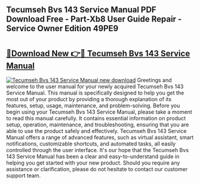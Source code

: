 ## Tecumseh Bvs 143 Service Manual PDF Download Free - Part-Xb8 User Guide Repair - Service Owner Edition 49PE9

# <h2><a href="http://bc47994.oget.top/?id=Tecumseh+Bvs+143+Service+Manual">🔗Download New 👉🔴 Tecumseh Bvs 143 Service Manual</a></h2>

[![Tecumseh Bvs 143 Service Manual new download](https://i.imgur.com/5g1atiW.png)](http://bc47994.oget.top/?id=Tecumseh+Bvs+143+Service+Manual)
Greetings and welcome to the user manual for your newly acquired Tecumseh Bvs 143 Service Manual. This manual is specifically designed to help you get the most out of your product by providing a thorough explanation of its features, setup, usage, maintenance, and problem-solving. Before you begin using your Tecumseh Bvs 143 Service Manual, please take a moment to read this manual carefully. It contains essential information on product setup, operation, maintenance, and troubleshooting, ensuring that you are able to use the product safely and effectively. Tecumseh Bvs 143 Service Manual offers a range of advanced features, such as virtual assistant, smart notifications, customizable shortcuts, and automated tasks, all easily controlled through the user interface. It's our hope that the Tecumseh Bvs 143 Service Manual has been a clear and easy-to-understand guide in helping you get started with your new product. Should you require any assistance or clarification, please do not hesitate to contact our customer support team.
